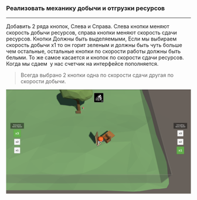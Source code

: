 ### Реализовать механику добычи и отгрузки ресурсов
---

Добавить 2 ряда кнопок, Слева и Справа. Слева кнопки меняют скорость добычи ресурсов, справа кнопки меняют скорость сдачи ресурсов.
Кнопки Должны быть выделяемыми, Если мы выбираем скорость добычи х1 то он горит зеленым и должны быть чуть больше чем остальные, остальные кнопки по скорости работы должны быть белыми.
То же самое касается и кнопок по скорости сдачи ресурсов. Когда мы сдаем  у нас счетчик на интерфейсе пополняется.

> Всегда выбрано 2 кнопки одна по скорости сдачи другая по скорости добычи.

![Screenshot](images/Screenshot.png)

